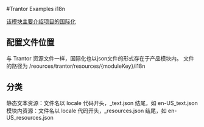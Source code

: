  #Trantor Examples i18n


[该模块主要介绍项目的国际化](https://trantor-interactive-doc.app.terminus.io/doc/marked/developer-guide-i18n)

## 配置文件位置
与 Trantor 资源文件一样，国际化也以json文件的形式存在于产品模块内。 文件的路径为 /reources/trantor/resources/{moduleKey}/i18n

## 分类
静态文本资源：文件名以 locale 代码开头，_text.json 结尾，如 en-US_text.json
模块内资源：文件名以 locale 代码开头，_resources.json 结尾，如 en-US_resources.json




